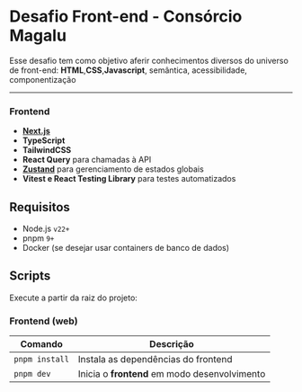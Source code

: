 # Desafio Front-end - Consórcio Magalu

Esse desafio tem como objetivo aferir conhecimentos diversos do universo de front-end: **HTML**,**CSS**,**Javascript**, semântica, acessibilidade, componentização

---

### Frontend

- **[Next.js](https://nextjs.org/)**
- **TypeScript**
- **TailwindCSS**
- **React Query** para chamadas à API
- **[Zustand](https://zustand-demo.pmnd.rs/)** para gerenciamento de estados globais
- **Vitest e React Testing Library** para testes automatizados

## Requisitos

- Node.js `v22+`
- pnpm `9+`
- Docker (se desejar usar containers de banco de dados)

## Scripts

Execute a partir da raiz do projeto:

### Frontend (web)

| Comando        | Descrição                                     |
| -------------- | --------------------------------------------- |
| `pnpm install` | Instala as dependências do frontend           |
| `pnpm dev`     | Inicia o **frontend** em modo desenvolvimento |
